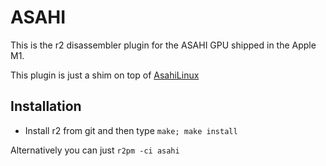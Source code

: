 ASAHI
=====

This is the r2 disassembler plugin for
the ASAHI GPU shipped in the Apple M1.

This plugin is just a shim on top of [AsahiLinux](https://github.com/AsahiLinux/gpu)

Installation
------------

* Install r2 from git and then type `make; make install`

Alternatively you can just `r2pm -ci asahi`
